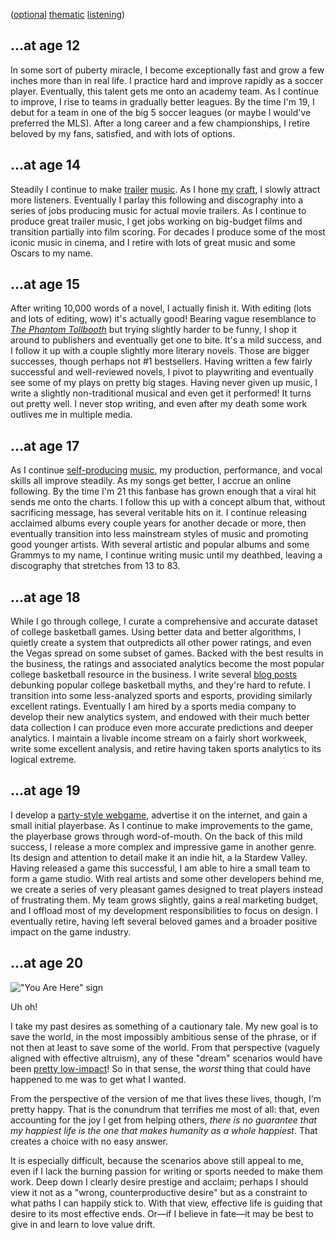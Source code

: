 ([optional](https://www.youtube.com/watch?v=EgBJmlPo8Xw) [thematic](https://www.youtube.com/watch?v=mJQYRzAoErc) [listening](https://www.youtube.com/watch?v=nTAk4kWSQ-k))

## ...at age 12

In some sort of puberty miracle, I become exceptionally fast and grow a few inches more than in real life. I practice hard and improve rapidly as a soccer player. Eventually, this talent gets me onto an academy team. As I continue to improve, I rise to teams in gradually better leagues. By the time I'm 19, I debut for a team in one of the big 5 soccer leagues (or maybe I would've preferred the MLS). After a long career and a few championships, I retire beloved by my fans, satisfied, and with lots of options.

## ...at age 14

Steadily I continue to make [trailer](https://www.youtube.com/watch?v=pbAt34gxdB0) [music](https://www.youtube.com/watch?v=GLqiQWAXQh8). As I hone [my](/songs/last-minute) [craft](/songs/inferno), I slowly attract more listeners. Eventually I parlay this following and discography into a series of jobs producing music for actual movie trailers. As I continue to produce great trailer music, I get jobs working on big-budget films and transition partially into film scoring. For decades I produce some of the most iconic music in cinema, and I retire with lots of great music and some Oscars to my name.

## ...at age 15

After writing 10,000 words of a novel, I actually finish it. With editing (lots and lots of editing, wow) it's actually good! Bearing vague resemblance to *[The Phantom Tollbooth](https://en.wikipedia.org/wiki/The_Phantom_Tollbooth)* but trying slightly harder to be funny, I shop it around to publishers and eventually get one to bite. It's a mild success, and I follow it up with a couple slightly more literary novels. Those are bigger successes, though perhaps not #1 bestsellers. Having written a few fairly successful and well-reviewed novels, I pivot to playwriting and eventually see some of my plays on pretty big stages. Having never given up music, I write a slightly non-traditional musical and even get it performed! It turns out pretty well. I never stop writing, and even after my death some work outlives me in multiple media.

## ...at age 17

As I continue [self-producing](/songs/paradise) [music](/songs/all-night), my production, performance, and vocal skills all improve steadily. As my songs get better, I accrue an online following. By the time I'm 21 this fanbase has grown enough that a viral hit sends me onto the charts. I follow this up with a concept album that, without sacrificing message, has several veritable hits on it. I continue releasing acclaimed albums every couple years for another decade or more, then eventually transition into less mainstream styles of music and promoting good younger artists. With several artistic and popular albums and some Grammys to my name, I continue writing music until my deathbed, leaving a discography that stretches from 13 to 83.

## ...at age 18

While I go through college, I curate a comprehensive and accurate dataset of college basketball games. Using better data and better algorithms, I quietly create a system that outpredicts all other power ratings, and even the Vegas spread on some subset of games. Backed with the best results in the business, the ratings and associated analytics become the most popular college basketball resource in the business. I write several [blog posts](https://kenpom.com/blog/why-i-dont-believe-in-clutchness/) debunking popular college basketball myths, and they're hard to refute. I transition into some less-analyzed sports and esports, providing similarly excellent ratings. Eventually I am hired by a sports media company to develop their new analytics system, and endowed with their much better data collection I can produce even more accurate predictions and deeper analytics. I maintain a livable income stream on a fairly short workweek, write some excellent analysis, and retire having taken sports analytics to its logical extreme.

## ...at age 19

I develop a [party-style webgame](http://www.siphonstate.com), advertise it on the internet, and gain a small initial playerbase. As I continue to make improvements to the game, the playerbase grows through word-of-mouth. On the back of this mild success, I release a more complex and impressive game in another genre. Its design and attention to detail make it an indie hit, a la Stardew Valley. Having released a game this successful, I am able to hire a small team to form a game studio. With real artists and some other developers behind me, we create a series of very pleasant games designed to treat players instead of frustrating them. My team grows slightly, gains a real marketing budget, and I offload most of my development responsibilities to focus on design. I eventually retire, having left several beloved games and a broader positive impact on the game industry.

## ...at age 20

!["You Are Here" sign](/blog/you-are-here.png)

Uh oh!

I take my past desires as something of a cautionary tale. My new goal is to save the world, in the most impossibly ambitious sense of the phrase, or if not then at least to save some of the world. From that perspective (vaguely aligned with effective altruism), any of these "dream" scenarios would have been [pretty low-impact](https://80000hours.org/career-reviews/pursuing-fame-in-art-and-entertainment/)! So in that sense, the *worst* thing that could have happened to me was to get what I wanted.

From the perspective of the version of me that lives these lives, though, I'm pretty happy. That is the conundrum that terrifies me most of all: that, even accounting for the joy I get from helping others, *there is no guarantee that my happiest life is the one that makes humanity as a whole happiest*. That creates a choice with no easy answer.

It is especially difficult, because the scenarios above still appeal to me, even if I lack the burning passion for writing or sports needed to make them work. Deep down I clearly desire prestige and acclaim; perhaps I should view it not as a "wrong, counterproductive desire" but as a constraint to what paths I can happily stick to. With that view, effective life is guiding that desire to its most effective ends. Or—if I believe in fate—it may be best to give in and learn to love value drift.